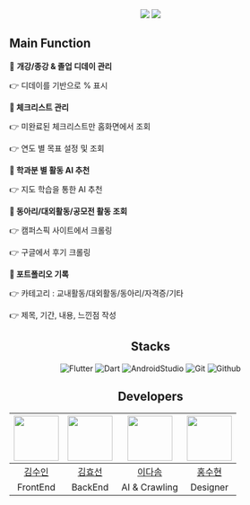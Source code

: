 <div align=center>
<img src="https://github.com/hy5sun/voyage_server_nestJS/assets/84787653/cd1899f2-8bb4-4f66-b2dc-a445431c627b"/>

<img src="https://file.notion.so/f/f/d9e8bf0c-afe1-4073-87d9-2bcec1cd31a9/75e05bf8-e108-412c-b870-64061c6fc835/%EB%B3%B4%EC%9D%B4%EC%A7%80-003.png?id=6a8e1050-afb3-4159-892f-e4a7f2a60c7c&table=block&spaceId=d9e8bf0c-afe1-4073-87d9-2bcec1cd31a9&expirationTimestamp=1693670400000&signature=Bo7Luq6mloI9SGIFuGRmS3tdWBsED_QQE1HPONCMd9I&downloadName=%EB%B3%B4%EC%9D%B4%EC%A7%80-003.png"/>
</div>

## Main Function

🐳 **개강/종강 & 졸업 디데이 관리**
  
👉 디데이를 기반으로 % 표시

**🐳 체크리스트 관리**

👉 미완료된 체크리스트만 홈화면에서 조회

👉 연도 별 목표 설정 및 조회

**🐳 학과분 별 활동 AI 추천**

👉 지도 학습을 통한 AI 추천

**🐳 동아리/대외활동/공모전 활동 조회**

👉 캠퍼스픽 사이트에서 크롤링

👉 구글에서 후기 크롤링

**🐳 포트폴리오 기록**

👉 카테고리 : 교내활동/대외활동/동아리/자격증/기타

👉 제목, 기간, 내용, 느낀점 작성

<div align=center>

## Stacks
![Flutter](https://img.shields.io/badge/Flutter-02569B?style=for-the-badge&logo=Flutter&logoColor=white)
![Dart](https://img.shields.io/badge/Dart-0175C2?style=for-the-badge&logo=Dart&logoColor=white)
![AndroidStudio](https://img.shields.io/badge/Android-3DDC84?style=for-the-badge&logo=Android&logoColor=white)
![Git](https://img.shields.io/badge/Git-F05032?style=for-the-badge&logo=Git&logoColor=white)
![Github](https://img.shields.io/badge/GitHub-181717?style=for-the-badge&logo=GitHub&logoColor=white)

## Developers
|<img src="https://github.com/lsuinl.png" width="80">|<img src="https://github.com/hy5sun.png" width="80">|<img src="https://github.com/somdaya.png" width="80">|<img src="https://github.com/mogumong.png" width="80">|
|:---:|:---:|:---:|:---:|
|[김수인](https://github.com/lsuinl)|[김효선](https://github.com/hy5sun)|[이다솜](https://github.com/somdaya)|[홍수현](https://github.com/mogumong)|
|FrontEnd|BackEnd|AI & Crawling|Designer|

</div>
